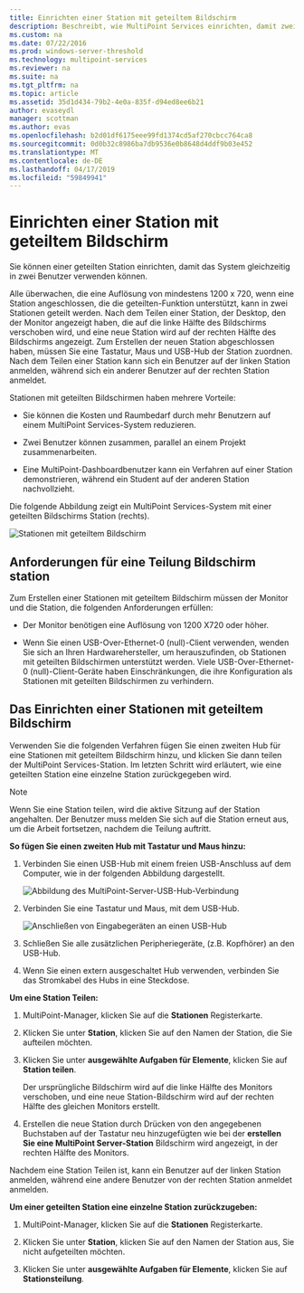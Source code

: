 ```yaml
---
title: Einrichten einer Station mit geteiltem Bildschirm
description: Beschreibt, wie MultiPoint Services einrichten, damit zwei Benutzer mit ein einzigen System freigeben können
ms.custom: na
ms.date: 07/22/2016
ms.prod: windows-server-threshold
ms.technology: multipoint-services
ms.reviewer: na
ms.suite: na
ms.tgt_pltfrm: na
ms.topic: article
ms.assetid: 35d1d434-79b2-4e0a-835f-d94ed8ee6b21
author: evaseydl
manager: scottman
ms.author: evas
ms.openlocfilehash: b2d01df6175eee99fd1374cd5af270cbcc764ca8
ms.sourcegitcommit: 0d0b32c8986ba7db9536e0b8648d4ddf9b03e452
ms.translationtype: MT
ms.contentlocale: de-DE
ms.lasthandoff: 04/17/2019
ms.locfileid: "59849941"
---
```

# <a name="set-up-a-split-screen-station"></a>Einrichten einer Station mit geteiltem Bildschirm
Sie können einer geteilten Station einrichten, damit das System gleichzeitig in zwei Benutzer verwenden können.

Alle überwachen, die eine Auflösung von mindestens 1200 x 720, wenn eine Station angeschlossen, die die geteilten-Funktion unterstützt, kann in zwei Stationen geteilt werden. Nach dem Teilen einer Station, der Desktop, den der Monitor angezeigt haben, die auf die linke Hälfte des Bildschirms verschoben wird, und eine neue Station wird auf der rechten Hälfte des Bildschirms angezeigt. Zum Erstellen der neuen Station abgeschlossen haben, müssen Sie eine Tastatur, Maus und USB-Hub der Station zuordnen. Nach dem Teilen einer Station kann sich ein Benutzer auf der linken Station anmelden, während sich ein anderer Benutzer auf der rechten Station anmeldet.  
  
Stationen mit geteilten Bildschirmen haben mehrere Vorteile:  
  
-   Sie können die Kosten und Raumbedarf durch mehr Benutzern auf einem MultiPoint Services-System reduzieren.  
  
-   Zwei Benutzer können zusammen, parallel an einem Projekt zusammenarbeiten.  
  
-   Eine MultiPoint-Dashboardbenutzer kann ein Verfahren auf einer Station demonstrieren, während ein Student auf der anderen Station nachvollzieht.  
  
Die folgende Abbildung zeigt ein MultiPoint Services-System mit einer geteilten Bildschirms Station (rechts).  
  
![Stationen mit geteiltem Bildschirm](./media/WMS_diagram3.gif)  
   
## <a name="requirements-for-a-split-screen-station"></a>Anforderungen für eine Teilung Bildschirm station  
Zum Erstellen einer Stationen mit geteiltem Bildschirm müssen der Monitor und die Station, die folgenden Anforderungen erfüllen:  
  
-   Der Monitor benötigen eine Auflösung von 1200 X720 oder höher.  
  
-   Wenn Sie einen USB-Over-Ethernet-0 (null)-Client verwenden, wenden Sie sich an Ihren Hardwarehersteller, um herauszufinden, ob Stationen mit geteilten Bildschirmen unterstützt werden. Viele USB-Over-Ethernet-0 (null)-Client-Geräte haben Einschränkungen, die ihre Konfiguration als Stationen mit geteilten Bildschirmen zu verhindern.  
  
## <a name="setting-up-a-split-screen-station"></a>Das Einrichten einer Stationen mit geteiltem Bildschirm  
Verwenden Sie die folgenden Verfahren fügen Sie einen zweiten Hub für eine Stationen mit geteiltem Bildschirm hinzu, und klicken Sie dann teilen der MultiPoint Services-Station. Im letzten Schritt wird erläutert, wie eine geteilten Station eine einzelne Station zurückgegeben wird.  
  
> [!NOTE]  
> Wenn Sie eine Station teilen, wird die aktive Sitzung auf der Station angehalten. Der Benutzer muss melden Sie sich auf die Station erneut aus, um die Arbeit fortsetzen, nachdem die Teilung auftritt.  
  
**So fügen Sie einen zweiten Hub mit Tastatur und Maus hinzu:**  
  
1.  Verbinden Sie einen USB-Hub mit einem freien USB-Anschluss auf dem Computer, wie in der folgenden Abbildung dargestellt.  
  
    ![Abbildung des MultiPoint-Server-USB-Hub-Verbindung](./media/WMSUSBHubConnection.gif)  
  
2.  Verbinden Sie eine Tastatur und Maus, mit dem USB-Hub.  
  
    ![Anschließen von Eingabegeräten an einen USB-Hub](./media/WMSUSBDeviceConnection.gif)  
  
3.  Schließen Sie alle zusätzlichen Peripheriegeräte, (z.B. Kopfhörer) an den USB-Hub.  
  
4.  Wenn Sie einen extern ausgeschaltet Hub verwenden, verbinden Sie das Stromkabel des Hubs in eine Steckdose.  
  
**Um eine Station Teilen:**  
  
1.  MultiPoint-Manager, klicken Sie auf die **Stationen** Registerkarte.  
  
2.  Klicken Sie unter **Station**, klicken Sie auf den Namen der Station, die Sie aufteilen möchten.  
  
3.  Klicken Sie unter **ausgewählte Aufgaben für Elemente**, klicken Sie auf **Station teilen**.  
  
    Der ursprüngliche Bildschirm wird auf die linke Hälfte des Monitors verschoben, und eine neue Station-Bildschirm wird auf der rechten Hälfte des gleichen Monitors erstellt.  
  
4.  Erstellen die neue Station durch Drücken von den angegebenen Buchstaben auf der Tastatur neu hinzugefügten wie bei der **erstellen Sie eine MultiPoint Server-Station** Bildschirm wird angezeigt, in der rechten Hälfte des Monitors.  
  
Nachdem eine Station Teilen ist, kann ein Benutzer auf der linken Station anmelden, während eine andere Benutzer von der rechten Station anmeldet anmelden.  
  
**Um einer geteilten Station eine einzelne Station zurückzugeben:**  
  
1.  MultiPoint-Manager, klicken Sie auf die **Stationen** Registerkarte.  
  
2.  Klicken Sie unter **Station**, klicken Sie auf den Namen der Station aus, Sie nicht aufgeteilten möchten.  
  
3.  Klicken Sie unter **ausgewählte Aufgaben für Elemente**, klicken Sie auf **Stationsteilung**.